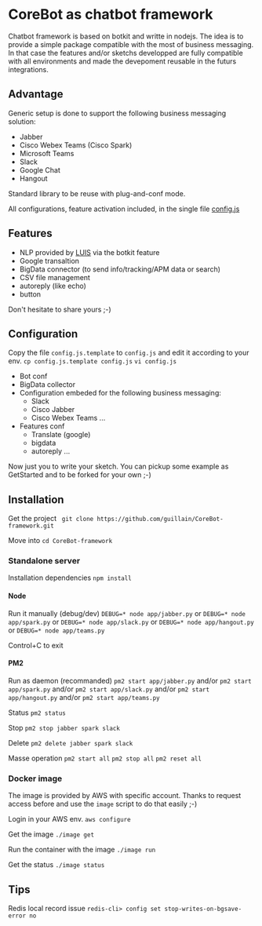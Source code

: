 # CoreBot as chatbot framework
Chatbot framework is based on botkit and writte in nodejs.
The idea is to provide a simple package compatible with the most of business messaging.
In that case the features and/or sketchs developped are fully compatible with all environments and made the devepoment reusable in the futurs integrations.

## Advantage
Generic setup is done to support the following business messaging solution:
- Jabber
- Cisco Webex Teams (Cisco Spark)
- Microsoft Teams
- Slack
- Google Chat
- Hangout

Standard library to be reuse with plug-and-conf mode.

All configurations, feature activation included, in the single file [config.js](app/config.js)

## Features
- NLP provided by [LUIS](https://botkit.ai/docs/readme-middlewares.html) via the botkit feature
- Google transaltion
- BigData connector (to send info/tracking/APM data or search)
- CSV file management
- autoreply (like echo)
- button

Don't hesitate to share yours ;-)

## Configuration
Copy the file `config.js.template` to `config.js` and edit it according to your env.
`cp config.js.template config.js`
`vi config.js`

- Bot conf 
- BigData collector
- Configuration embeded for the following business messaging:
  - Slack
  - Cisco Jabber
  - Cisco Webex Teams
  ...
- Features conf
  - Translate (google)
  - bigdata
  - autoreply
  ...

Now just you to write your sketch.
You can pickup some example as GetStarted and to be forked for your own ;-)

## Installation
Get the project
` git clone https://github.com/guillain/CoreBot-framework.git`

Move into
`cd CoreBot-framework`

### Standalone server
Installation dependencies
`npm install`

#### Node 
Run it manually (debug/dev)
`DEBUG=* node app/jabber.py`
or
`DEBUG=* node app/spark.py`
or
`DEBUG=* node app/slack.py`
or
`DEBUG=* node app/hangout.py`
or
`DEBUG=* node app/teams.py`

Control+C to exit

#### PM2
Run as daemon (recommanded)
`pm2 start app/jabber.py`
and/or
`pm2 start app/spark.py`
and/or
`pm2 start app/slack.py`
and/or
`pm2 start app/hangout.py`
and/or
`pm2 start app/teams.py`

Status
`pm2 status`

Stop
`pm2 stop jabber spark slack`

Delete
`pm2 delete jabber spark slack`

Masse operation
`pm2 start all`
`pm2 stop all`
`pm2 reset all`

### Docker image
The image is provided by AWS with specific account. 
Thanks to request access before and use the `image` script to do that easily ;-)

Login in your AWS env.
`aws configure`

Get the image
`./image get`

Run the container with the image
`./image run`

Get the status
`./image status`

## Tips

Redis local record issue
`redis-cli> config set stop-writes-on-bgsave-error no`

